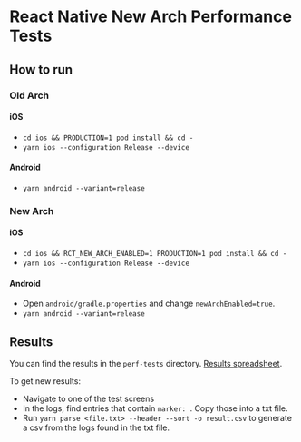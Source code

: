 # React Native New Arch Performance Tests

## How to run
### Old Arch

#### iOS
- `cd ios && PRODUCTION=1 pod install && cd -`
- `yarn ios --configuration Release --device`

#### Android
- `yarn android --variant=release`

### New Arch

#### iOS
- `cd ios && RCT_NEW_ARCH_ENABLED=1 PRODUCTION=1 pod install && cd -`
- `yarn ios --configuration Release --device`

#### Android
- Open `android/gradle.properties` and change `newArchEnabled=true`.
- `yarn android --variant=release`

## Results
You can find the results in the `perf-tests` directory. [Results spreadsheet](https://docs.google.com/spreadsheets/d/1J79qVMst6aXOoMXvSJPOEyGOdjB5AKyAxybkSP7-mw0/edit#gid=0).

To get new results:
- Navigate to one of the test screens
- In the logs, find entries that contain `marker: `. Copy those into a txt file.
- Run `yarn parse <file.txt> --header --sort -o result.csv` to generate a csv from the logs found in the txt file.
